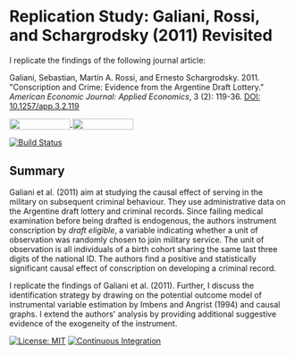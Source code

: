 # Replication Study: Galiani, Rossi, and Schargrodsky (2011) Revisited

I replicate the findings of the following journal article:

Galiani, Sebastian, Martín A. Rossi, and Ernesto Schargrodsky. 2011. "Conscription and Crime: Evidence from the Argentine Draft Lottery." *American Economic Journal: Applied Economics*, 3 (2): 119-36.
[DOI: 10.1257/app.3.2.119](http://dx.doi.org/10.1257/app.3.2.119)

<a href="https://nbviewer.jupyter.org/github/HumanCapitalAnalysis/microeconometrics-course-project-bhmueller/blob/master/replication_conscription_crime.ipynb"
   target="_parent">
   <img align="center"
  src="https://raw.githubusercontent.com/jupyter/design/master/logos/Badges/nbviewer_badge.png"
      width="109" height="20">
</a>
<a href="https://mybinder.org/v2/gh/HumanCapitalAnalysis/microeconometrics-course-project-bhmueller/master?filepath=replication_conscription_crime.ipynb"
    target="_parent">
    <img align="center"
       src="https://mybinder.org/badge_logo.svg"
       width="109" height="20">
</a>

[![Build Status](https://travis-ci.org/HumanCapitalAnalysis/microeconometrics-course-project-bhmueller.svg?branch=master)](https://travis-ci.org/HumanCapitalAnalysis/microeconometrics-course-project-bhmueller)
</a>
## Summary

Galiani et al. (2011) aim at studying the causal effect of serving in the military on subsequent criminal behaviour. They use administrative data on the Argentine draft lottery and criminal records. Since failing medical examination before being drafted is endogenous, the authors instrument conscription by *draft eligible*, a variable indicating whether a unit of observation was randomly chosen to join military service. The unit of observation is all individuals of a birth cohort sharing the same last three digits of the national ID.
The authors find a positive and statistically significant causal effect of conscription on developing a criminal record.

I replicate the findings of Galiani et al. (2011). Further, I discuss the identification strategy by drawing on the potential outcome model of instrumental variable estimation by Imbens and Angrist (1994) and causal graphs. I extend the authors' analysis by providing additional suggestive evidence of the exogeneity of the instrument.


[![License: MIT](https://img.shields.io/badge/License-MIT-blue.svg)](https://github.com/HumanCapitalAnalysis/template-course-project/blob/master/LICENSE)
[![Continuous Integration](https://github.com/HumanCapitalAnalysis/microeconometrics-course-project-bhmueller/workflows/Continuous%20Integration/badge.svg)](https://github.com/HumanCapitalAnalysis/microeconometrics-course-project-bhmueller/actions)
